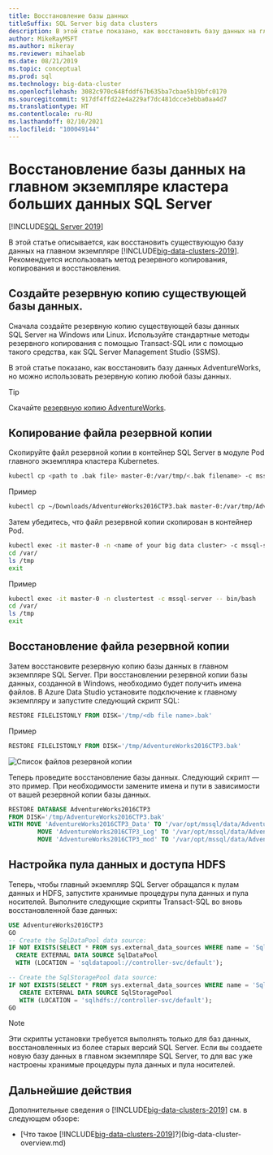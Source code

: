 ```yaml
---
title: Восстановление базы данных
titleSuffix: SQL Server big data clusters
description: В этой статье показано, как восстановить базу данных на главном экземпляре кластера больших данных SQL Server 2019.
author: MikeRayMSFT
ms.author: mikeray
ms.reviewer: mihaelab
ms.date: 08/21/2019
ms.topic: conceptual
ms.prod: sql
ms.technology: big-data-cluster
ms.openlocfilehash: 3082c970c648fddf67b635ba7cbae5b19bfc0170
ms.sourcegitcommit: 917df4ffd22e4a229af7dc481dcce3ebba0aa4d7
ms.translationtype: HT
ms.contentlocale: ru-RU
ms.lasthandoff: 02/10/2021
ms.locfileid: "100049144"
---
```

# <a name="restore-a-database-into-the-sql-server-big-data-cluster-master-instance"></a>Восстановление базы данных на главном экземпляре кластера больших данных SQL Server

[!INCLUDE[SQL Server 2019](../includes/applies-to-version/sqlserver2019.md)]

В этой статье описывается, как восстановить существующую базу данных на главном экземпляре [!INCLUDE[big-data-clusters-2019](../includes/ssbigdataclusters-ver15.md)]. Рекомендуется использовать метод резервного копирования, копирования и восстановления.

## <a name="backup-your-existing-database"></a>Создайте резервную копию существующей базы данных.

Сначала создайте резервную копию существующей базы данных SQL Server на Windows или Linux. Используйте стандартные методы резервного копирования с помощью Transact-SQL или с помощью такого средства, как SQL Server Management Studio (SSMS).

В этой статье показано, как восстановить базу данных AdventureWorks, но можно использовать резервную копию любой базы данных. 

> [!TIP]
> Скачайте [резервную копию AdventureWorks](../samples/adventureworks-install-configure.md).

## <a name="copy-the-backup-file"></a>Копирование файла резервной копии

Скопируйте файл резервной копии в контейнер SQL Server в модуле Pod главного экземпляра кластера Kubernetes.

```bash
kubectl cp <path to .bak file> master-0:/var/tmp/<.bak filename> -c mssql-server -n <name of your big data cluster>
```

Пример

```bash
kubectl cp ~/Downloads/AdventureWorks2016CTP3.bak master-0:/var/tmp/AdventureWorks2016CTP3.bak -c mssql-server -n clustertest
```

Затем убедитесь, что файл резервной копии скопирован в контейнер Pod.

```bash
kubectl exec -it master-0 -n <name of your big data cluster> -c mssql-server -- bin/bash
cd /var/
ls /tmp
exit
```

Пример

```bash
kubectl exec -it master-0 -n clustertest -c mssql-server -- bin/bash
cd /var/
ls /tmp
exit
```

## <a name="restore-the-backup-file"></a>Восстановление файла резервной копии

Затем восстановите резервную копию базы данных в главном экземпляре SQL Server.  При восстановлении резервной копии базы данных, созданной в Windows, необходимо будет получить имена файлов.  В Azure Data Studio установите подключение к главному экземпляру и запустите следующий скрипт SQL:

```sql
RESTORE FILELISTONLY FROM DISK='/tmp/<db file name>.bak'
```

Пример

```sql
RESTORE FILELISTONLY FROM DISK='/tmp/AdventureWorks2016CTP3.bak'
```

![Список файлов резервной копии](media/restore-database/database-restore-file-list.png)

Теперь проведите восстановление базы данных. Следующий скрипт — это пример. При необходимости замените имена и пути в зависимости от вашей резервной копии базы данных.

```sql
RESTORE DATABASE AdventureWorks2016CTP3
FROM DISK='/tmp/AdventureWorks2016CTP3.bak'
WITH MOVE 'AdventureWorks2016CTP3_Data' TO '/var/opt/mssql/data/AdventureWorks2016CTP3_Data.mdf',
        MOVE 'AdventureWorks2016CTP3_Log' TO '/var/opt/mssql/data/AdventureWorks2016CTP3_Log.ldf',
        MOVE 'AdventureWorks2016CTP3_mod' TO '/var/opt/mssql/data/AdventureWorks2016CTP3_mod'
```

## <a name="configure-data-pool-and-hdfs-access"></a>Настройка пула данных и доступа HDFS

Теперь, чтобы главный экземпляр SQL Server обращался к пулам данных и HDFS, запустите хранимые процедуры пула данных и пула носителей. Выполните следующие скрипты Transact-SQL во вновь восстановленной базе данных:

```sql
USE AdventureWorks2016CTP3
GO
-- Create the SqlDataPool data source:
IF NOT EXISTS(SELECT * FROM sys.external_data_sources WHERE name = 'SqlDataPool')
  CREATE EXTERNAL DATA SOURCE SqlDataPool
  WITH (LOCATION = 'sqldatapool://controller-svc/default');

-- Create the SqlStoragePool data source:
IF NOT EXISTS(SELECT * FROM sys.external_data_sources WHERE name = 'SqlStoragePool')
   CREATE EXTERNAL DATA SOURCE SqlStoragePool
   WITH (LOCATION = 'sqlhdfs://controller-svc/default');
GO
```

> [!NOTE]
> Эти скрипты установки требуется выполнять только для баз данных, восстановленных из более старых версий SQL Server. Если вы создаете новую базу данных в главном экземпляре SQL Server, то для вас уже настроены хранимые процедуры пула данных и пула носителей.

## <a name="next-steps"></a>Дальнейшие действия

Дополнительные сведения о [!INCLUDE[big-data-clusters-2019](../includes/ssbigdataclusters-ss-nover.md)] см. в следующем обзоре:

- [Что такое [!INCLUDE[big-data-clusters-2019](../includes/ssbigdataclusters-ver15.md)]?](big-data-cluster-overview.md)
